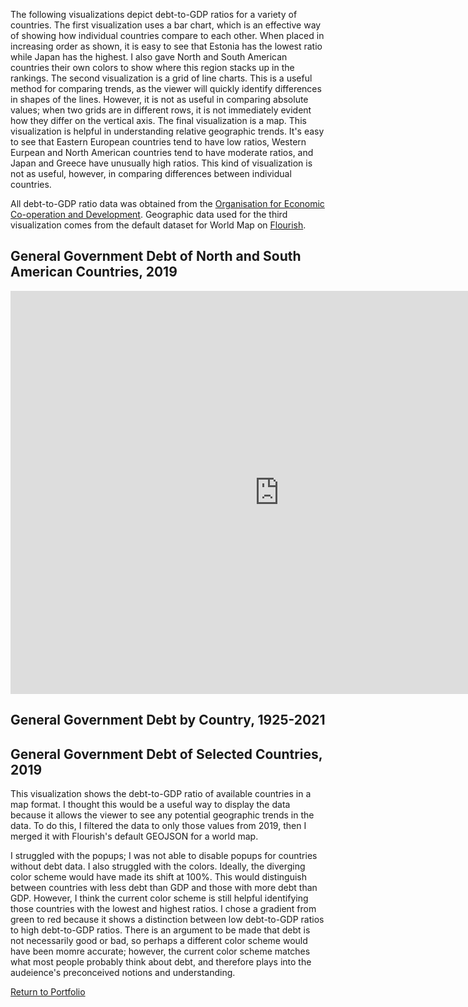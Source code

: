 The following visualizations depict debt-to-GDP ratios for a variety of countries. The first visualization uses a bar chart, which is an effective way of showing how individual countries compare to each other. When placed in increasing order as shown, it is easy to see that Estonia has the lowest ratio while Japan has the highest. I also gave North and South American countries their own colors to show where this region stacks up in the rankings. The second visualization is a grid of line charts. This is a useful method for comparing trends, as the viewer will quickly identify differences in shapes of the lines. However, it is not as useful in comparing absolute values; when two grids are in different rows, it is not immediately evident how they differ on the vertical axis. The final visualization is a map. This visualization is helpful in understanding relative geographic trends. It's easy to see that Eastern European countries tend to have low ratios, Western Eurpean and North American countries tend to have moderate ratios, and Japan and Greece have unusually high ratios. This kind of visualization is not as useful, however, in comparing differences between individual countries.

All debt-to-GDP ratio data was obtained from the [Organisation for Economic Co-operation and Development](https://data.oecd.org/gga/general-government-debt.htm). Geographic data used for the third visualization comes from the default dataset for World Map on [Flourish](https://flourish.studio/). 

## General Government Debt of North and South American Countries, 2019

<iframe src="https://data.oecd.org/chart/6RZl" width="860" height="645" style="border: 0" mozallowfullscreen="true" webkitallowfullscreen="true" allowfullscreen="true"><a href="https://data.oecd.org/chart/6RZl" target="_blank">OECD Chart: General government debt, Total, % of GDP, Annual, 2019</a></iframe>

## General Government Debt by Country, 1925-2021

<div class="flourish-embed flourish-chart" data-src="visualisation/11688945"><script src="https://public.flourish.studio/resources/embed.js"></script></div>

## General Government Debt of Selected Countries, 2019

This visualization shows the debt-to-GDP ratio of available countries in a map format. I thought this would be a useful way to display the data because it allows the viewer to see any potential geographic trends in the data. To do this, I filtered the data to only those values from 2019, then I merged it with Flourish's default GEOJSON for a world map. 

I struggled with the popups; I was not able to disable popups for countries without debt data. I also struggled with the colors. Ideally, the diverging color scheme would have made its shift at 100%. This would distinguish between countries with less debt than GDP and those with more debt than GDP. However, I think the current color scheme is still helpful identifying those countries with the lowest and highest ratios. I chose a gradient from green to red because it shows a distinction between low debt-to-GDP ratios to high debt-to-GDP ratios. There is an argument to be made that debt is not necessarily good or bad, so perhaps a different color scheme would have been momre accurate; however, the current color scheme matches what most people probably think about debt, and therefore plays into the audeience's preconceived notions and understanding.

<div class="flourish-embed flourish-map" data-src="visualisation/11689205"><script src="https://public.flourish.studio/resources/embed.js"></script></div>

[Return to Portfolio](https://taypopp.github.io/Popp-Portfolio)
